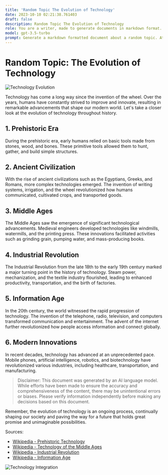 ```yaml
---
title: 'Random Topic The Evolution of Technology'
date: 2023-10-10 02:21:38.761403
draft: false
description: Random Topic The Evolution of Technology
role: You are a writer, made to generate documents in markdown format. It is very important that all of the documents you generate are in valid markdown format.
model: gpt-3.5-turbo
prompt: Generate a markdown formatted document about a random topic. At the bottom, include a disclaimer explaining that the document was generated by you. The first line of the document should be the title. Make sure that the entire document is in proper markdown format, using a mix of various tags to make the document visually appealing.
---
```


# Random Topic: The Evolution of Technology

![Technology Evolution](https://images.unsplash.com/photo-1508108936593-cbed51f12e96)

Technology has come a long way since the invention of the wheel. Over the years, humans have constantly strived to improve and innovate, resulting in remarkable advancements that shape our modern world. Let's take a closer look at the evolution of technology throughout history.

## 1. Prehistoric Era

During the prehistoric era, early humans relied on basic tools made from stones, wood, and bones. These primitive tools allowed them to hunt, gather, and build simple structures.

## 2. Ancient Civilization

With the rise of ancient civilizations such as the Egyptians, Greeks, and Romans, more complex technologies emerged. The invention of writing systems, irrigation, and the wheel revolutionized how humans communicated, cultivated crops, and transported goods.

## 3. Middle Ages

The Middle Ages saw the emergence of significant technological advancements. Medieval engineers developed technologies like windmills, watermills, and the printing press. These innovations facilitated activities such as grinding grain, pumping water, and mass-producing books.

## 4. Industrial Revolution

The Industrial Revolution from the late 18th to the early 19th century marked a major turning point in the history of technology. Steam power, mechanization, and the textile industry flourished, leading to enhanced productivity, transportation, and the birth of factories.

## 5. Information Age

In the 20th century, the world witnessed the rapid progression of technology. The invention of the telephone, radio, television, and computers transformed communication and entertainment. The advent of the internet further revolutionized how people access information and connect globally.

## 6. Modern Innovations

In recent decades, technology has advanced at an unprecedented pace. Mobile phones, artificial intelligence, robotics, and biotechnology have revolutionized various industries, including healthcare, transportation, and manufacturing.

> Disclaimer: This document was generated by an AI language model. While efforts have been made to ensure the accuracy and comprehensiveness of the content, there may be unintentional errors or biases. Please verify information independently before making any decisions based on this document.

Remember, the evolution of technology is an ongoing process, continually shaping our society and paving the way for a future that holds great promise and unimaginable possibilities.

Sources:
- [Wikipedia - Prehistoric Technology](https://en.wikipedia.org/wiki/Prehistoric_technology)
- [Wikipedia - Technology of the Middle Ages](https://en.wikipedia.org/wiki/Technology_of_the_Middle_Ages)
- [Wikipedia - Industrial Revolution](https://en.wikipedia.org/wiki/Industrial_Revolution)
- [Wikipedia - Information Age](https://en.wikipedia.org/wiki/Information_Age)

![Technology Integration](https://images.unsplash.com/photo-1487017159836-6d6e15bbcb9f)